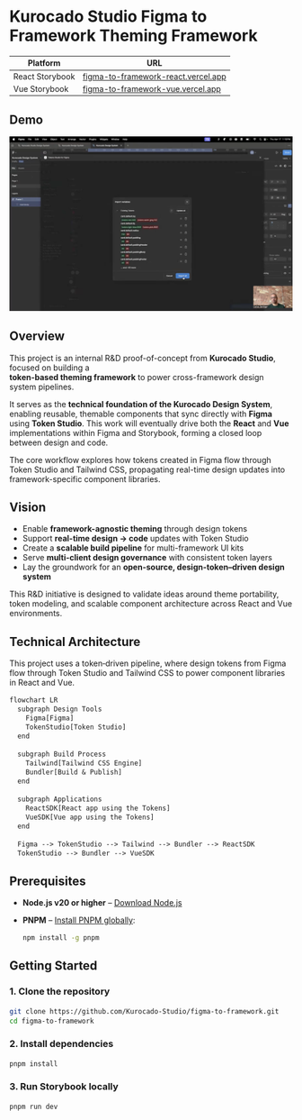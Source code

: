 # Kurocado Studio Figma to Framework Theming Framework

| Platform        | URL                                                                                |
| --------------- | ---------------------------------------------------------------------------------- |
| React Storybook | [figma-to-framework-react.vercel.app](https://figma-to-framework-react.vercel.app) |
| Vue Storybook   | [figma-to-framework-vue.vercel.app](https://figma-to-framework-vue.vercel.app)     |

## Demo

[![Demo Video](./demo/quick-demo-overview-cover.png)](https://youtu.be/RBpAYT4iMuU)

## Overview

This project is an internal R&D proof-of-concept from **Kurocado Studio**, focused on building a  
**token-based theming framework** to power cross-framework design system pipelines.

It serves as the **technical foundation of the Kurocado Design System**, enabling reusable, themable
components that sync directly with **Figma** using **Token Studio**. This work will eventually drive
both the **React** and **Vue** implementations within Figma and Storybook, forming a closed loop
between design and code.

The core workflow explores how tokens created in Figma flow through Token Studio and Tailwind CSS,
propagating real-time design updates into framework-specific component libraries.

## Vision

- Enable **framework-agnostic theming** through design tokens
- Support **real-time design → code** updates with Token Studio
- Create a **scalable build pipeline** for multi-framework UI kits
- Serve **multi-client design governance** with consistent token layers
- Lay the groundwork for an **open-source, design-token–driven design system**

This R&D initiative is designed to validate ideas around theme portability, token modeling, and
scalable component architecture across React and Vue environments.

## Technical Architecture

This project uses a token‑driven pipeline, where design tokens from Figma flow through Token Studio
and Tailwind CSS to power component libraries in React and Vue.

```mermaid
flowchart LR
  subgraph Design Tools
    Figma[Figma]
    TokenStudio[Token Studio]
  end

  subgraph Build Process
    Tailwind[Tailwind CSS Engine]
    Bundler[Build & Publish]
  end

  subgraph Applications
    ReactSDK[React app using the Tokens]
    VueSDK[Vue app using the Tokens]
  end

  Figma --> TokenStudio --> Tailwind --> Bundler --> ReactSDK
  TokenStudio --> Bundler --> VueSDK
```

## Prerequisites

- **Node.js v20 or higher** – [Download Node.js](https://nodejs.org/)
- **PNPM** – [Install PNPM globally](https://pnpm.io/installation):

  ```bash
  npm install -g pnpm
  ```

## Getting Started

### 1. Clone the repository

```bash
git clone https://github.com/Kurocado-Studio/figma-to-framework.git
cd figma-to-framework
```

### 2. Install dependencies

```bash
pnpm install
```

### 3. Run Storybook locally

```bash
pnpm run dev
```
